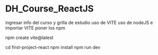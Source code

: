# DH_Course_ReactJS
ingresar info del curso y grilla de estudio
uso de VITE 
uso de nodeJS e importar VITE  poner los npm

npm create vite@latest

  cd first-project-react
  npm install
  npm run dev